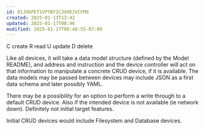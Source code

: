 ```yaml
---
id: 01JHGPET1VPYBY2C3VHEJVCFM9
created: 2025-01-13T13:42
updated: 2025-01-17T08:46
modified: 2025-01-17T08:46:55-07:00
---
```


C create
R read
U update
D delete

Like all devices, it will take a data model structure (defined by the Model README), and address and instruction and the device controller will act on that information to manipulate a concrete CRUD device, if it is available.  The data models may be passed between devices may include JSON as a first data schema and later possibly YAML.

There may be a possibility for an option to perform a write through to a default CRUD device.  Also if the intended device is not available (ie network down).  Definitely not initial target features.

Initial CRUD devices would include Filesystem and Database devices.
